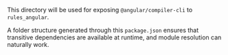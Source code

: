 This directory will be used for exposing `@angular/compiler-cli` to `rules_angular`.

A folder structure generated through this `package.json` ensures that transitive dependencies are available at runtime, and module resolution can naturally work.
